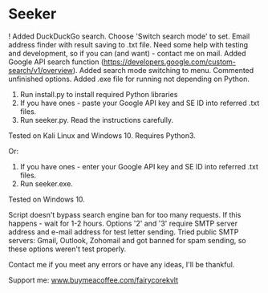 # Seeker
! Added DuckDuckGo search. Choose 'Switch search mode' to set.
Email address finder with result saving to .txt file. Need some help with testing and development, so if you can (and want) - contact me on mail.
Added Google API search function (https://developers.google.com/custom-search/v1/overview). Added search mode switching to menu. Commented unfinished options. Added .exe file for running not depending on Python.

1. Run install.py to install required Python libraries
2. If you have ones - paste your Google API key and SE ID into referred .txt files.
3. Run seeker.py. Read the instructions carefully.
   
Tested on Kali Linux and Windows 10.
Requires Python3.

Or:

1. If you have ones - enter your Google API key and SE ID into referred .txt files.
2. Run seeker.exe.

Tested on Windows 10.

Script doesn't bypass search engine ban for too many requests. If this happens - wait for 1-2 hours.
Options '2' and '3' require SMTP server address and e-mail address for test letter sending.
Tried public SMTP servers: Gmail, Outlook, Zohomail and got banned for spam sending, so these options weren't test properly.

Contact me if you meet any errors or have any ideas, I'll be thankful.

Support me:
www.buymeacoffee.com/fairycorekvlt
